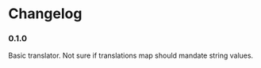 # Changelog

### 0.1.0

Basic translator. Not sure if translations map should mandate string values.
